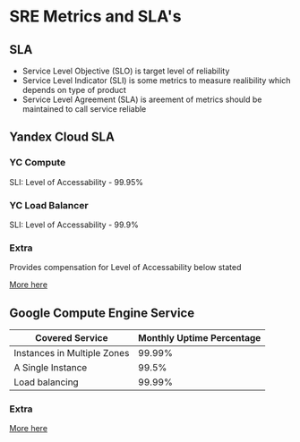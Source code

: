 # SRE Metrics and SLA's

## SLA

- Service Level Objective (SLO) is target level of reliability
- Service Level Indicator (SLI) is some metrics to measure realibility which depends on type of product
- Service Level Agreement (SLA) is areement of metrics should be maintained to call service reliable

## Yandex Cloud SLA

### YC Compute

SLI: Level of Accessability - 99.95%

### YC Load Balancer

SLI: Level of Accessability - 99.9%

### Extra

Provides compensation for Level of Accessability below stated

[More here](https://yandex.ru/legal/cloud_sla_levels/)

## Google Compute Engine Service

| Covered Service | Monthly Uptime Percentage |
|-|-|
|Instances in Multiple Zones | 99.99% |
|A Single Instance | 99.5% |
|Load balancing | 99.99% |

### Extra

[More here](https://cloud.google.com/compute/sla)